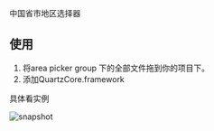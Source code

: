 
中国省市地区选择器

## 使用
1. 将area picker group 下的全部文件拖到你的项目下。
2. 添加QuartzCore.framework

具体看实例

![snapshot](http://ww4.sinaimg.cn/bmiddle/76770db5gw1dwr6gax695j.jpg)